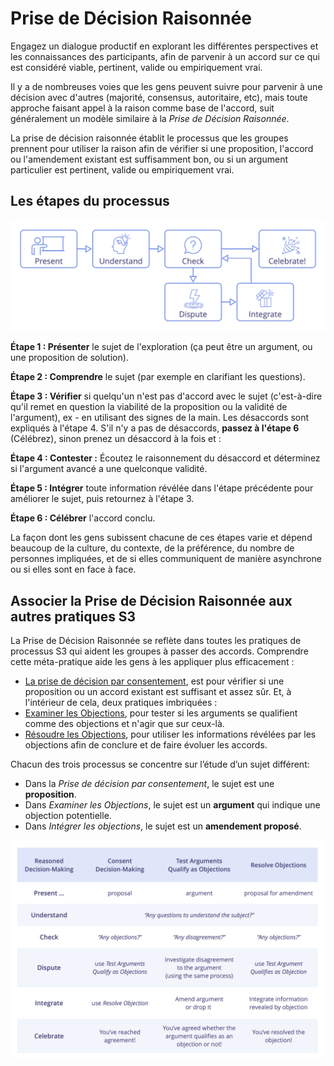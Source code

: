 # Prise de Décision Raisonnée

<summary>
Engagez un dialogue productif en explorant les différentes perspectives et les connaissances des participants, afin de parvenir à un accord sur ce qui est considéré viable, pertinent, valide ou empiriquement vrai.
</summary>

Il y a de nombreuses voies que les gens peuvent suivre pour parvenir à une décision avec d'autres (majorité, consensus, autoritaire, etc), mais toute approche faisant appel à la raison comme base de l'accord, suit généralement un modèle similaire à la _Prise de Décision Raisonnée_.

La prise de décision raisonnée établit le processus que les groupes prennent pour utiliser la raison afin de vérifier si une proposition, l'accord ou l'amendement existant est suffisamment bon, ou si un argument particulier est pertinent, valide ou empiriquement vrai.


## Les étapes du processus

![Prise de Décision Raisonnée](img/agreements/reasoned-decision-making.png)

**Étape 1 : Présenter** le sujet de l'exploration (ça peut être un argument, ou une proposition de solution).

**Étape 2 : Comprendre** le sujet (par exemple en clarifiant les questions).

**Étape 3 : Vérifier** si quelqu'un n'est pas d'accord avec le sujet (c'est-à-dire qu'il remet en question la viabilité de la proposition ou la validité de l'argument), ex - en utilisant des signes de la main. Les désaccords sont expliqués à l'étape 4. S'il n'y a pas de désaccords, **passez à l'étape 6** (Célébrez), sinon prenez un désaccord à la fois et :

**Étape 4 : Contester :** Écoutez le raisonnement du désaccord et déterminez si l'argument avancé a une quelconque validité.

**Étape 5 : Intégrer** toute information révélée dans l'étape précédente pour améliorer le sujet, puis retournez à l'étape 3.

**Étape 6 : Célébrer** l'accord conclu.


La façon dont les gens subissent chacune de ces étapes varie et dépend beaucoup de la culture, du contexte, de la préférence, du nombre de personnes impliquées, et de si elles communiquent de manière asynchrone ou si elles sont en face à face.

## Associer la Prise de Décision Raisonnée aux autres pratiques S3

La Prise de Décision Raisonnée se reflète dans toutes les pratiques de processus S3 qui aident les groupes à passer des accords. Comprendre cette méta-pratique aide les gens à les appliquer plus efficacement :

-   [La prise de décision par consentement](section:consent-decision-making), est pour vérifier si une proposition ou un accord existant est suffisant et assez sûr. Et, à l'intérieur de cela, deux pratiques imbriquées :
-   [Examiner les Objections](section:test-arguments-qualify-as-objections), pour tester si les arguments se qualifient comme des objections et n'agir que sur ceux-là.
-   [Résoudre les Objections](section:resolve-objections), pour utiliser les informations révélées par les objections afin de conclure et de faire évoluer les accords.

Chacun des trois processus se concentre sur l’étude d’un sujet différent:

-    Dans la _Prise de décision par consentement_, le sujet est une **proposition**.
-    Dans _Examiner les Objections_, le sujet est un **argument** qui indique une objection potentielle.
-    Dans _Intégrer les objections_, le sujet est un **amendement proposé**.

![Tableau : Mapping des étapes de la PDR aux autres processus décisionnels S3](img/agreements/reasoned-decision-making-table.png)


